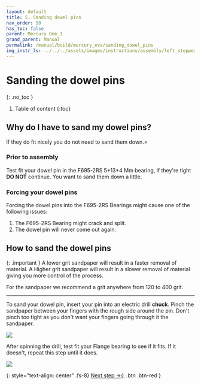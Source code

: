 ```yaml
---
layout: default
title: 5. Sanding dowel pins
nav_order: 50
has_toc: false
parent: Mercury One.1
grand_parent: Manual
permalink: /manual/build/mercury_eva/sanding_dowel_pins
img_instr_ls: ../../../assets/images/instructions/assembly/left_stepper
---
```


# Sanding the dowel pins
{: .no_toc }

1. Table of content
{:toc}

## Why do I have to sand my dowel pins?

If they do fit nicely you do not need to sand them down.=

### Prior to assembly

Test fit your dowel pin in the F695-2RS 5\*13\*4 Mm bearing, if they're tight **DO NOT** continue. You want to sand them down a little. 

### Forcing your dowel pins

Forcing the dowel pins into the F695-2RS Bearings might cause one of the following issues:

1. The F695-2RS Bearing might crack and split.
2. The dowel pin will never come out again.

## How to sand the dowel pins

{: .important }
A lower grit sandpaper will result in a faster removal of material. A Higher grit sandpaper will result in a slower removal of material giving you more control of the process.

For the sandpaper we recommend a grit anywhere from 120 to 400 grit.

---

To sand your dowel pin, insert your pin into an electric drill **chuck**. Pinch the sandpaper between your fingers with the rough side around the pin. Don't pinch too tight as you don't want your fingers going through it the sandpaper.

<img class="roundcorners" src="{{page.img_instr_ls}}/sanding.jpg">

After spinning the drill, test fit your Flange bearing to see if it fits. If it doesn't, repeat this step until it does.

<img class="roundcorners" src="{{page.img_instr_ls}}/fit_drill.jpg">

{: style="text-align: center" .fs-8}
[Next step &rarr;](/manual/build/mercury_eva/left_stepper_tower){: .btn .btn-red }
